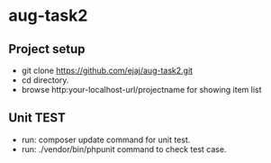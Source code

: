 # aug-task2


## Project setup

- git clone https://github.com/ejaj/aug-task2.git
- cd directory.
- browse http:your-localhost-url/projectname for showing item list
## Unit TEST
- run: composer update command for unit test.
- run: ./vendor/bin/phpunit command to check test case.
